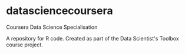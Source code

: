 # datasciencecoursera
Coursera Data Science Specialisation

A repository for R code.  Created as part of the Data Scientist's Toolbox course project.
